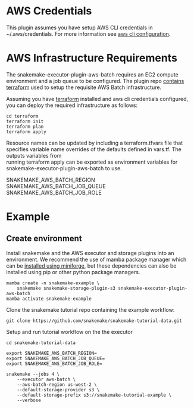 # AWS Credentials 

This plugin assumes you have setup AWS CLI credentials in ~/.aws/credentials. For more
information see [aws cli configuration](https://docs.aws.amazon.com/cli/v1/userguide/cli-configure-files.html).

# AWS Infrastructure Requirements

The snakemake-executor-plugin-aws-batch requires an EC2 compute environment and a job queue
to be configured. The plugin repo [contains terraform](https://github.com/snakemake/snakemake-executor-plugin-aws-batch/tree/main/terraform) used to setup 
the requisite AWS Batch infrastructure. 

Assuming you have [terraform](https://developer.hashicorp.com/terraform/install) 
installed and aws cli credentials configured, you can deploy
the required infrastructure as follows: 

```
cd terraform
terraform init
terraform plan
terraform apply
```

Resource names can be updated by including a terraform.tfvars file that specifies 
variable name overrides of the defaults defined in vars.tf. The outputs variables from  
running terraform apply can be exported as environment variables for snakemake-executor-plugin-aws-batch to use.

SNAKEMAKE_AWS_BATCH_REGION
SNAKEMAKE_AWS_BATCH_JOB_QUEUE
SNAKEMAKE_AWS_BATCH_JOB_ROLE

# Example

## Create environment

Install snakemake and the AWS executor and storage plugins into an environment. We 
recommend the use of mamba package manager which can be [installed using miniforge](https://snakemake.readthedocs.io/en/stable/tutorial/setup.html#step-1-installing-miniforge), but these 
dependencies can also be installed using pip or other python package managers. 

```
mamba create -n snakemake-example \
    snakemake snakemake-storage-plugin-s3 snakemake-executor-plugin-aws-batch
mamba activate snakemake-example
```

Clone the snakemake tutorial repo containing the example workflow:

```
git clone https://github.com/snakemake/snakemake-tutorial-data.git
```

Setup and run tutorial workflow on the the executor

```
cd snakemake-tutorial-data 

export SNAKEMAKE_AWS_BATCH_REGION=
export SNAKEMAKE_AWS_BATCH_JOB_QUEUE=
export SNAKEMAKE_AWS_BATCH_JOB_ROLE=

snakemake --jobs 4 \
    --executor aws-batch \
    --aws-batch-region us-west-2 \
    --default-storage-provider s3 \
    --default-storage-prefix s3://snakemake-tutorial-example \
    --verbose
```








